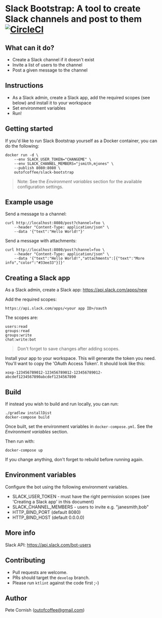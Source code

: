 # Slack Bootstrap: A tool to create Slack channels and post to them [![CircleCI](https://circleci.com/gh/outofcoffee/slack-bootstrap.svg?style=svg)](https://circleci.com/gh/outofcoffee/slack-bootstrap)

## What can it do?

* Create a Slack channel if it doesn't exist
* Invite a list of users to the channel
* Post a given message to the channel

## Instructions

* As a Slack admin, create a Slack app, add the required scopes (see below) and install it to your workspace
* Set environment variables
* Run!

## Getting started

If you'd like to run Slack Bootstrap yourself as a Docker container, you can do the following:

    docker run -d \
        --env SLACK_USER_TOKEN="CHANGEME" \
        --env SLACK_CHANNEL_MEMBERS="jsmith,mjones" \
        --publish 8080:8080 \
        outofcoffee/slack-bootstrap

> Note: See the _Environment variables_ section for the available configuration settings.

## Example usage

Send a message to a channel:

    curl http://localhost:8080/post?channel=foo \
        --header "Content-Type: application/json" \
        --data '{"text":"Hello World!"}'
        
Send a message with attachments:

    curl http://localhost:8080/post?channel=foo \
        --header "Content-Type: application/json" \
        --data '{"text":"Hello World!","attachments":[{"text":"More info","color":"#33ee33"}]}'

## Creating a Slack app

As a Slack admin, create a Slack app: https://api.slack.com/apps/new

Add the required scopes:

    https://api.slack.com/apps/<your app ID>/oauth

The scopes are:

    users:read
    groups:read
    groups:write
    chat:write:bot
    
> Don't forget to save changes after adding scopes.

Install your app to your workspace. This will generate the token you need. You'll want to copy the 'OAuth Access Token'. It should look like this:

    xoxp-123456789012-123456789012-123456789012-abcdef1234567890abcdef1234567890

## Build

If instead you wish to build and run locally, you can run:

    ./gradlew installDist
    docker-compose build

Once built, set the environment variables in `docker-compose.yml`. See the _Environment variables_ section.

Then run with:

    docker-compose up

If you change anything, don't forget to rebuild before running again.

## Environment variables

Configure the bot using the following environment variables.

- SLACK_USER_TOKEN - must have the right permission scopes (see 'Creating a Slack app' in this document)
- SLACK_CHANNEL_MEMBERS - users to invite e.g. "janesmith,bob"
- HTTP_BIND_PORT (default 8080)
- HTTP_BIND_HOST (default 0.0.0.0)

## More info

Slack API: https://api.slack.com/bot-users

## Contributing

* Pull requests are welcome.
* PRs should target the `develop` branch.
* Please run `ktlint` against the code first ;-)

## Author

Pete Cornish (outofcoffee@gmail.com)
